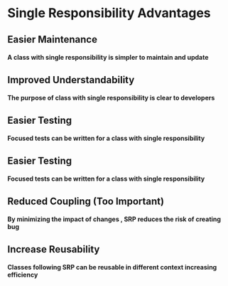 # Single Responsibility Advantages

## Easier Maintenance

#### A class with single responsibility is simpler to maintain and update

## Improved Understandability

#### The purpose of class with single responsibility is clear to developers

## Easier Testing

#### Focused tests can be written for a class with single responsibility

## Easier Testing

#### Focused tests can be written for a class with single responsibility

## Reduced Coupling (Too Important)

#### By minimizing the impact of changes , SRP reduces the risk of creating bug

## Increase Reusability

#### Classes following SRP can be reusable in different context increasing efficiency
